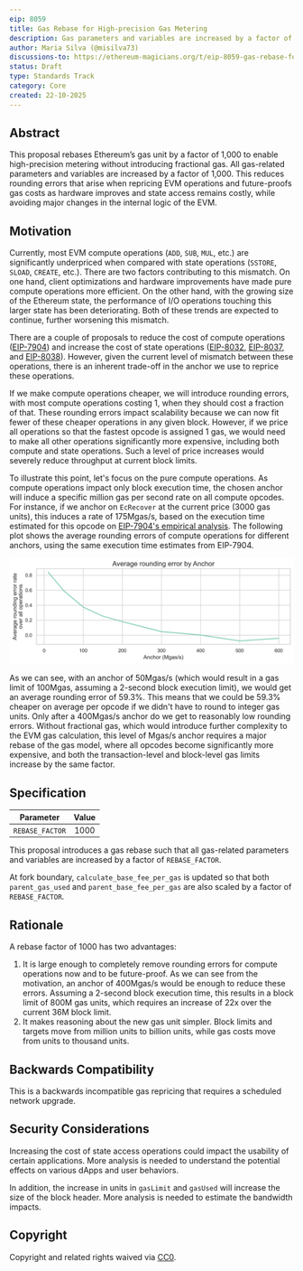 ```yaml
---
eip: 8059
title: Gas Rebase for High-precision Gas Metering
description: Gas parameters and variables are increased by a factor of 1,000 to reduce rounding errors without major changes to the EVM
author: Maria Silva (@misilva73)
discussions-to: https://ethereum-magicians.org/t/eip-8059-gas-rebase-for-high-precision-gas-metering/25945
status: Draft
type: Standards Track
category: Core
created: 22-10-2025
---
```


## Abstract

This proposal rebases Ethereum’s gas unit by a factor of 1,000 to enable high-precision metering without introducing fractional gas. All gas-related parameters and variables are increased by a factor of 1,000. This reduces rounding errors that arise when repricing EVM operations and future-proofs gas costs as hardware improves and state access remains costly, while avoiding major changes in the internal logic of the EVM.

## Motivation

Currently, most EVM compute operations (`ADD`, `SUB`, `MUL`, etc.) are significantly underpriced when compared with state operations (`SSTORE`, `SLOAD`, `CREATE`, etc.). There are two factors contributing to this mismatch. On one hand, client optimizations and hardware improvements have made pure compute operations more efficient. On the other hand, with the growing size of the Ethereum state, the performance of I/O operations touching this larger state has been deteriorating. Both of these trends are expected to continue, further worsening this mismatch.

There are a couple of proposals to reduce the cost of compute operations ([EIP-7904](./eip-7904.md)) and increase the cost of state operations ([EIP-8032](./eip-8032.md), [EIP-8037](./eip-8037.md), and [EIP-8038](./eip-8038.md)). However, given the current level of mismatch between these operations, there is an inherent trade-off in the anchor we use to reprice these operations.

If we make compute operations cheaper, we will introduce rounding errors, with most compute operations costing 1, when they should cost a fraction of that. These rounding errors impact scalability because we can now fit fewer of these cheaper operations in any given block. However, if we price all operations so that the fastest opcode is assigned 1 gas, we would need to make all other operations significantly more expensive, including both compute and state operations. Such a level of price increases would severely reduce throughput at current block limits.

To illustrate this point, let's focus on the pure compute operations. As compute operations impact only block execution time, the chosen anchor will induce a specific million gas per second rate on all compute opcodes. For instance, if we anchor on `EcRecover` at the current price (3000 gas units), this induces a rate of 175Mgas/s, based on the execution time estimated for this opcode on [EIP-7904's empirical analysis](../assets/eip-7904/gas-cost-estimator-report.pdf). The following plot shows the average rounding errors of compute operations for different anchors, using the same execution time estimates from EIP-7904.

![round_error_by_anchor](../assets/eip-0000/round_error_by_anchor.png)

As we can see, with an anchor of 50Mgas/s (which would result in a gas limit of 100Mgas, assuming a 2-second block execution limit), we would get an average rounding error of 59.3%. This means that we could be 59.3% cheaper on average per opcode if we didn't have to round to integer gas units. Only after a 400Mgas/s anchor do we get to reasonably low rounding errors. Without fractional gas, which would introduce further complexity to the EVM gas calculation, this level of Mgas/s anchor requires a major rebase of the gas model, where all opcodes become significantly more expensive, and both the transaction-level and block-level gas limits increase by the same factor.

## Specification

| **Parameter** | **Value** |
|:---:|:---:|
| `REBASE_FACTOR` | 1000 |

This proposal introduces a gas rebase such that all gas-related parameters and variables are increased by a factor of `REBASE_FACTOR`.

At fork boundary, `calculate_base_fee_per_gas` is updated so that both `parent_gas_used` and `parent_base_fee_per_gas` are also scaled by a factor of `REBASE_FACTOR`.

## Rationale

A rebase factor of 1000 has two advantages:

1. It is large enough to completely remove rounding errors for compute operations now and to be future-proof. As we can see from the motivation, an anchor of 400Mgas/s would be enough to reduce these errors. Assuming a 2-second block execution time, this results in a block limit of 800M gas units, which requires an increase of 22x over the current 36M block limit.
2. It makes reasoning about the new gas unit simpler. Block limits and targets move from million units to billion units, while gas costs move from units to thousand units.

## Backwards Compatibility

This is a backwards incompatible gas repricing that requires a scheduled network upgrade.

## Security Considerations

Increasing the cost of state access operations could impact the usability of certain applications. More analysis is needed to understand the potential effects on various dApps and user behaviors.

In addition, the increase in units in `gasLimit` and `gasUsed` will increase the size of the block header. More analysis is needed to estimate the bandwidth impacts.

## Copyright

Copyright and related rights waived via [CC0](../LICENSE.md).
